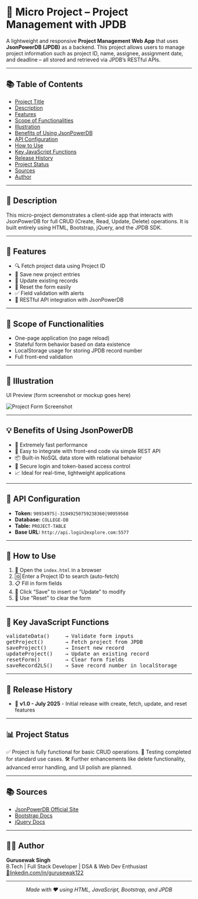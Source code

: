 <h1>📁 Micro Project – Project Management with JPDB</h1>

<p>
A lightweight and responsive <strong>Project Management Web App</strong> that uses <strong>JsonPowerDB (JPDB)</strong> as a backend. This project allows users to manage project information such as project ID, name, assignee, assignment date, and deadline – all stored and retrieved via JPDB’s RESTful APIs.
</p>

---

<h2>📚 Table of Contents</h2>
<ul>
  <li><a href="#📁-micro-project-–-project-management-with-jpdb">Project Title</a></li>
  <li><a href="#📄-description">Description</a></li>
  <li><a href="#🚀-features">Features</a></li>
  <li><a href="#🎯-scope-of-functionalities">Scope of Functionalities</a></li>
  <li><a href="#📸-illustration">Illustration</a></li>
  <li><a href="#💡-benefits-of-using-jsonpowerdb">Benefits of Using JsonPowerDB</a></li>
  <li><a href="#🔗-api-configuration">API Configuration</a></li>
  <li><a href="#🧪-how-to-use">How to Use</a></li>
  <li><a href="#📌-key-javascript-functions">Key JavaScript Functions</a></li>
  <li><a href="#🔄-release-history">Release History</a></li>
  <li><a href="#📊-project-status">Project Status</a></li>
  <li><a href="#📚-sources">Sources</a></li>
  <li><a href="#👨‍💻-author">Author</a></li>
</ul>

---

<h2>📄 Description</h2>
<p>
This micro-project demonstrates a client-side app that interacts with JsonPowerDB for full CRUD (Create, Read, Update, Delete) operations. It is built entirely using HTML, Bootstrap, jQuery, and the JPDB SDK.
</p>

---

<h2>🚀 Features</h2>
<ul>
  <li>🔍 Fetch project data using Project ID</li>
  <li>💾 Save new project entries</li>
  <li>📝 Update existing records</li>
  <li>🧼 Reset the form easily</li>
  <li>✅ Field validation with alerts</li>
  <li>🔗 RESTful API integration with JsonPowerDB</li>
</ul>

---

<h2>🎯 Scope of Functionalities</h2>
<ul>
  <li>One-page application (no page reload)</li>
  <li>Stateful form behavior based on data existence</li>
  <li>LocalStorage usage for storing JPDB record number</li>
  <li>Full front-end validation</li>
</ul>

---

<h2>📸 Illustration</h2>
<p>UI Preview (form screenshot or mockup goes here)</p>

<img src="https://via.placeholder.com/700x400?text=Project+Form+Screenshot" alt="Project Form Screenshot" />

---

<h2>💡 Benefits of Using JsonPowerDB</h2>
<ul>
  <li>🚀 Extremely fast performance</li>
  <li>🔧 Easy to integrate with front-end code via simple REST API</li>
  <li>📦 Built-in NoSQL data store with relational behavior</li>
  <li>🔐 Secure login and token-based access control</li>
  <li>📈 Ideal for real-time, lightweight applications</li>
</ul>

---

<h2>🔗 API Configuration</h2>
<ul>
  <li><strong>Token:</strong> <code>90934975|-31949250759238360|90959568</code></li>
  <li><strong>Database:</strong> <code>COLLEGE-DB</code></li>
  <li><strong>Table:</strong> <code>PROJECT-TABLE</code></li>
  <li><strong>Base URL:</strong> <code>http://api.login2explore.com:5577</code></li>
</ul>

---

<h2>🧪 How to Use</h2>
<ol>
  <li>📂 Open the <code>index.html</code> in a browser</li>
  <li>🆔 Enter a Project ID to search (auto-fetch)</li>
  <li>📋 Fill in form fields</li>
  <li>💾 Click “Save” to insert or “Update” to modify</li>
  <li>🧼 Use “Reset” to clear the form</li>
</ol>

---

<h2>📌 Key JavaScript Functions</h2>
<pre>
validateData()     → Validate form inputs
getProject()       → Fetch project from JPDB
saveProject()      → Insert new record
updateProject()    → Update an existing record
resetForm()        → Clear form fields
saveRecord2LS()    → Save record number in localStorage
</pre>

---

<h2>🔄 Release History</h2>
<ul>
  <li>📅 <strong>v1.0 - July 2025</strong> - Initial release with create, fetch, update, and reset features</li>
</ul>

---

<h2>📊 Project Status</h2>
<p>
✅ Project is fully functional for basic CRUD operations.  
🧪 Testing completed for standard use cases.  
🛠️ Further enhancements like delete functionality, advanced error handling, and UI polish are planned.
</p>

---

<h2>📚 Sources</h2>
<ul>
  <li><a href="http://login2explore.com" target="_blank">JsonPowerDB Official Site</a></li>
  <li><a href="https://getbootstrap.com/" target="_blank">Bootstrap Docs</a></li>
  <li><a href="https://jquery.com/" target="_blank">jQuery Docs</a></li>
</ul>

---

<h2>👨‍💻 Author</h2>
<p>
<strong>Gurusewak Singh</strong><br>
B.Tech | Full Stack Developer | DSA & Web Dev Enthusiast<br>
<a href="https://www.linkedin.com/in/gurusewak122" target="_blank">🔗linkedin.com/in/gurusewak122</a>
</p>

---

<p align="center"><em>Made with ❤️ using HTML, JavaScript, Bootstrap, and JPDB</em></p>
